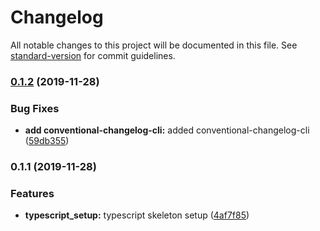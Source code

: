 # Changelog

All notable changes to this project will be documented in this file. See [standard-version](https://github.com/conventional-changelog/standard-version) for commit guidelines.

### [0.1.2](https://github.com/darylwalsh/graphql-vue-apollo-mongo-photo-app-svr/compare/v0.1.1...v0.1.2) (2019-11-28)


### Bug Fixes

* **add conventional-changelog-cli:** added conventional-changelog-cli ([59db355](https://github.com/darylwalsh/graphql-vue-apollo-mongo-photo-app-svr/commit/59db355f8fd3107633759cdda8f89ea3ab258b48))

### 0.1.1 (2019-11-28)


### Features

* **typescript_setup:** typescript skeleton setup ([4af7f85](https://github.com/darylwalsh/graphql-vue-apollo-mongo-photo-app-svr/commit/4af7f8596b2e977654a53456039654e68525e483))
